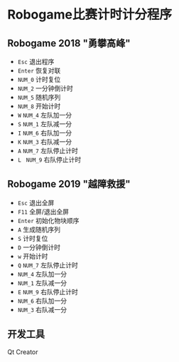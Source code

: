 # Robogame比赛计时计分程序
## Robogame 2018 "勇攀高峰" 
- `Esc` 退出程序
- `Enter` 恢复对联
- `NUM_0` 计时复位
- `NUM_2` 一分钟倒计时
- `NUM_5` 随机序列
- `NUM_8` 开始计时
- `W` `NUM_4` 左队加一分
- `S` `NUM_1` 左队减一分
- `I` `NUM_6` 右队加一分
- `K` `NUM_3` 右队减一分
- `A` `NUM_7` 左队停止计时
- `L ` `NUM_9` 右队停止计时

## Robogame 2019 "越障救援"
- `Esc` 退出全屏
- `F11` 全屏/退出全屏
- `Enter` 初始化物块顺序
- `A` 生成随机序列
- `S` 计时复位
- `D` 一分钟倒计时
- `w` 开始计时
- `Q` `NUM_7` 左队停止计时
- `NUM_4` 左队加一分
- `NUM_1` 左队减一分
- `E` `NUM_9` 右队停止计时
- `NUM_6` 右队加一分
- `NUM_3` 右队减一分

## 开发工具
Qt Creator


